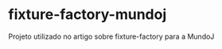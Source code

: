 fixture-factory-mundoj
======================

Projeto utilizado no artigo sobre fixture-factory para a MundoJ